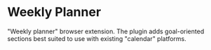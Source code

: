 # Weekly Planner
"Weekly planner" browser extension. The plugin adds goal-oriented sections best suited to use with existing "calendar" platforms.

